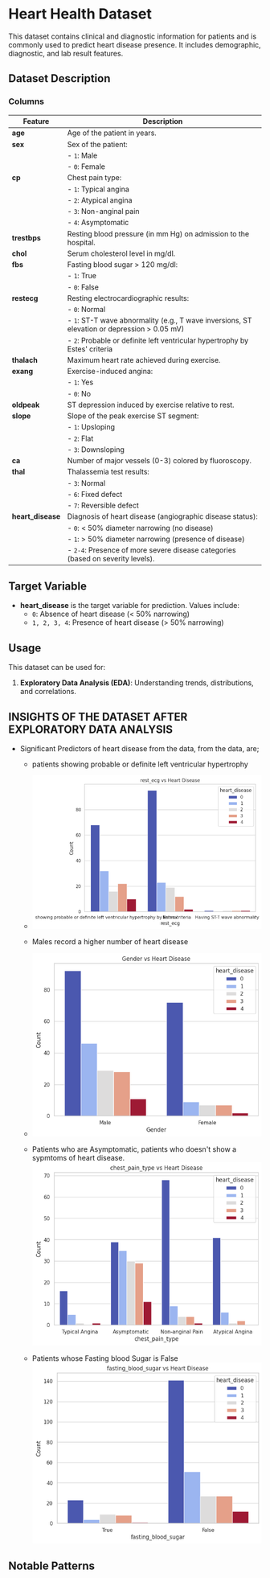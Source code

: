 # Heart Health Dataset

This dataset contains clinical and diagnostic information for patients and is commonly used to predict heart disease presence. It includes demographic, diagnostic, and lab result features.

## Dataset Description

### Columns
| **Feature**         | **Description**                                                                                         |
|----------------------|---------------------------------------------------------------------------------------------------------|
| **age**             | Age of the patient in years.                                                                           |
| **sex**             | Sex of the patient:                                                                                     |
|                      | - `1`: Male                                                                                            |
|                      | - `0`: Female                                                                                          |
| **cp**              | Chest pain type:                                                                                        |
|                      | - `1`: Typical angina                                                                                  |
|                      | - `2`: Atypical angina                                                                                 |
|                      | - `3`: Non-anginal pain                                                                                |
|                      | - `4`: Asymptomatic                                                                                    |
| **trestbps**        | Resting blood pressure (in mm Hg) on admission to the hospital.                                         |
| **chol**            | Serum cholesterol level in mg/dl.                                                                      |
| **fbs**             | Fasting blood sugar > 120 mg/dl:                                                                        |
|                      | - `1`: True                                                                                            |
|                      | - `0`: False                                                                                           |
| **restecg**         | Resting electrocardiographic results:                                                                   |
|                      | - `0`: Normal                                                                                          |
|                      | - `1`: ST-T wave abnormality (e.g., T wave inversions, ST elevation or depression > 0.05 mV)            |
|                      | - `2`: Probable or definite left ventricular hypertrophy by Estes' criteria                            |
| **thalach**         | Maximum heart rate achieved during exercise.                                                           |
| **exang**           | Exercise-induced angina:                                                                                |
|                      | - `1`: Yes                                                                                             |
|                      | - `0`: No                                                                                              |
| **oldpeak**         | ST depression induced by exercise relative to rest.                                                    |
| **slope**           | Slope of the peak exercise ST segment:                                                                  |
|                      | - `1`: Upsloping                                                                                       |
|                      | - `2`: Flat                                                                                            |
|                      | - `3`: Downsloping                                                                                     |
| **ca**              | Number of major vessels (0-3) colored by fluoroscopy.                                                  |
| **thal**            | Thalassemia test results:                                                                               |
|                      | - `3`: Normal                                                                                          |
|                      | - `6`: Fixed defect                                                                                    |
|                      | - `7`: Reversible defect                                                                               |
| **heart_disease**   | Diagnosis of heart disease (angiographic disease status):                                               |
|                      | - `0`: < 50% diameter narrowing (no disease)                                                           |
|                      | - `1`: > 50% diameter narrowing (presence of disease)                                                  |
|                      | - `2-4`: Presence of more severe disease categories (based on severity levels).                        |

## Target Variable
- **heart_disease** is the target variable for prediction. Values include:
   - `0`: Absence of heart disease (< 50% narrowing)
   - `1, 2, 3, 4`: Presence of heart disease (> 50% narrowing)

## Usage
This dataset can be used for:
1. **Exploratory Data Analysis (EDA)**: Understanding trends, distributions, and correlations.

## INSIGHTS OF THE DATASET AFTER EXPLORATORY DATA ANALYSIS
-  Significant Predictors of heart disease from the data, from the data, are;
    - patients showing probable or definite left ventricular hypertrophy
    - ![rest_ecg](Images/restecg.png)

    - Males record a higher number of heart disease 
    - ![gender](Images/gender.png)

    - Patients who are Asymptomatic, patients who doesn't show a sypmtoms of heart disease.
    ![asymptomatic](Images/chestpain.png)
     
    - Patients whose Fasting blood Sugar is False
    ![fasting_blood_sugar](Images/fastingbloodsugar.png)


## Notable Patterns 
